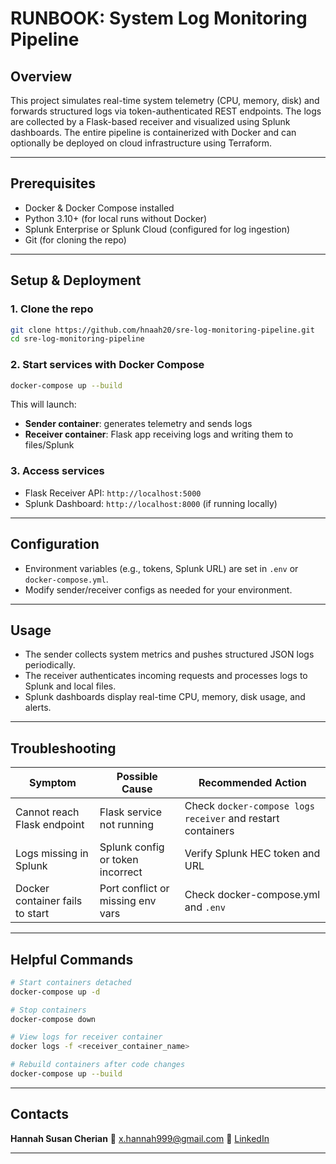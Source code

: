 # RUNBOOK: System Log Monitoring Pipeline

## Overview

This project simulates real-time system telemetry (CPU, memory, disk) and forwards structured logs via token-authenticated REST endpoints. The logs are collected by a Flask-based receiver and visualized using Splunk dashboards. The entire pipeline is containerized with Docker and can optionally be deployed on cloud infrastructure using Terraform.

---

## Prerequisites

* Docker & Docker Compose installed
* Python 3.10+ (for local runs without Docker)
* Splunk Enterprise or Splunk Cloud (configured for log ingestion)
* Git (for cloning the repo)

---

## Setup & Deployment

### 1. Clone the repo

```bash
git clone https://github.com/hnaah20/sre-log-monitoring-pipeline.git
cd sre-log-monitoring-pipeline
```

### 2. Start services with Docker Compose

```bash
docker-compose up --build
```

This will launch:

* **Sender container**: generates telemetry and sends logs
* **Receiver container**: Flask app receiving logs and writing them to files/Splunk

### 3. Access services

* Flask Receiver API: `http://localhost:5000`
* Splunk Dashboard: `http://localhost:8000` (if running locally)

---

## Configuration

* Environment variables (e.g., tokens, Splunk URL) are set in `.env` or `docker-compose.yml`.
* Modify sender/receiver configs as needed for your environment.

---

## Usage

* The sender collects system metrics and pushes structured JSON logs periodically.
* The receiver authenticates incoming requests and processes logs to Splunk and local files.
* Splunk dashboards display real-time CPU, memory, disk usage, and alerts.

---

## Troubleshooting

| Symptom                         | Possible Cause                    | Recommended Action                                          |
| ------------------------------- | --------------------------------- | ----------------------------------------------------------- |
| Cannot reach Flask endpoint     | Flask service not running         | Check `docker-compose logs receiver` and restart containers |
| Logs missing in Splunk          | Splunk config or token incorrect  | Verify Splunk HEC token and URL                             |
| Docker container fails to start | Port conflict or missing env vars | Check docker-compose.yml and `.env`                         |

---

## Helpful Commands

```bash
# Start containers detached
docker-compose up -d

# Stop containers
docker-compose down

# View logs for receiver container
docker logs -f <receiver_container_name>

# Rebuild containers after code changes
docker-compose up --build
```

---

## Contacts

**Hannah Susan Cherian**
📧 [x.hannah999@gmail.com](mailto:x.hannah999@gmail.com)
🔗 [LinkedIn](https://linkedin.com/in/hannah-susan-cherian694317275)

---
